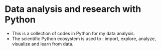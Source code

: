 # Data analysis and research with Python

- This is a collection of codes in Python for my data analysis.
- The scientific Python ecosystem is used to : import, explore, analyze, visualize and learn from data.
